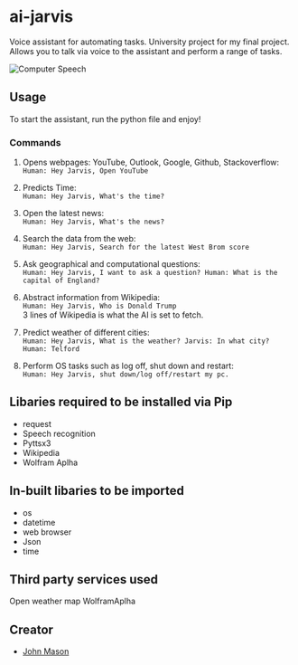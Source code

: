 # ai-jarvis
Voice assistant for automating tasks. University project for my final project.
Allows you to talk via voice to the assistant and perform a range of tasks.

![Computer Speech]("https://i.kinja-img.com/gawker-media/image/upload/t_original/yx5p543lkwbtgqomlooo.gif")

## Usage
To start the assistant, run the python file and enjoy!

### Commands
1. Opens webpages: YouTube, Outlook, Google, Github, Stackoverflow:  
`Human: Hey Jarvis, Open YouTube`

2. Predicts Time:  
`Human: Hey Jarvis, What's the time?` 

3. Open the latest news:  
`Human: Hey Jarvis, What's the news?`

4. Search the data from the web:  
`Human: Hey Jarvis, Search for the latest West Brom score`

5. Ask geographical and computational questions:  
`Human: Hey Jarvis, I want to ask a question? Human: What is the capital of England?`

6. Abstract information from Wikipedia:  
`Human: Hey Jarvis, Who is Donald Trump`  
3 lines of Wikipedia is what the AI is set to fetch.

7. Predict weather of different cities:  
`Human: Hey Jarvis, What is the weather? Jarvis: In what city? Human: Telford`

8. Perform OS tasks such as log off, shut down and restart:  
`Human: Hey Jarvis, shut down/log off/restart my pc.`

## Libaries required to be installed via Pip
- request  
- Speech recognition  
- Pyttsx3  
- Wikipedia  
- Wolfram Aplha

## In-built libaries to be imported
- os
- datetime
- web browser
- Json
- time

## Third party services used
Open weather map
WolframAplha

## Creator
- [John Mason](https://github.com/johnmason27)
